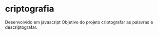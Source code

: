 # criptografia
Desenvolvido em javascript
Objetivo do projeto criptografar as palavras e descriptografar. 
